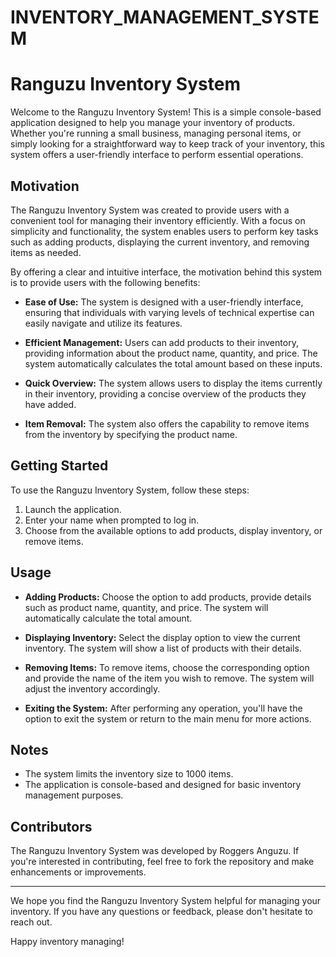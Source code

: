 # INVENTORY_MANAGEMENT_SYSTEM

# Ranguzu Inventory System

Welcome to the Ranguzu Inventory System! This is a simple console-based application designed to help you manage your inventory of products. Whether you're running a small business, managing personal items, or simply looking for a straightforward way to keep track of your inventory, this system offers a user-friendly interface to perform essential operations.

## Motivation

The Ranguzu Inventory System was created to provide users with a convenient tool for managing their inventory efficiently. With a focus on simplicity and functionality, the system enables users to perform key tasks such as adding products, displaying the current inventory, and removing items as needed.

By offering a clear and intuitive interface, the motivation behind this system is to provide users with the following benefits:

- **Ease of Use:** The system is designed with a user-friendly interface, ensuring that individuals with varying levels of technical expertise can easily navigate and utilize its features.

- **Efficient Management:** Users can add products to their inventory, providing information about the product name, quantity, and price. The system automatically calculates the total amount based on these inputs.

- **Quick Overview:** The system allows users to display the items currently in their inventory, providing a concise overview of the products they have added.

- **Item Removal:** The system also offers the capability to remove items from the inventory by specifying the product name.

## Getting Started

To use the Ranguzu Inventory System, follow these steps:

1. Launch the application.
2. Enter your name when prompted to log in.
3. Choose from the available options to add products, display inventory, or remove items.

## Usage

- **Adding Products:** Choose the option to add products, provide details such as product name, quantity, and price. The system will automatically calculate the total amount.

- **Displaying Inventory:** Select the display option to view the current inventory. The system will show a list of products with their details.

- **Removing Items:** To remove items, choose the corresponding option and provide the name of the item you wish to remove. The system will adjust the inventory accordingly.

- **Exiting the System:** After performing any operation, you'll have the option to exit the system or return to the main menu for more actions.

## Notes

- The system limits the inventory size to 1000 items.
- The application is console-based and designed for basic inventory management purposes.

## Contributors

The Ranguzu Inventory System was developed by Roggers Anguzu. If you're interested in contributing, feel free to fork the repository and make enhancements or improvements.



---

We hope you find the Ranguzu Inventory System helpful for managing your inventory. If you have any questions or feedback, please don't hesitate to reach out.

Happy inventory managing!
